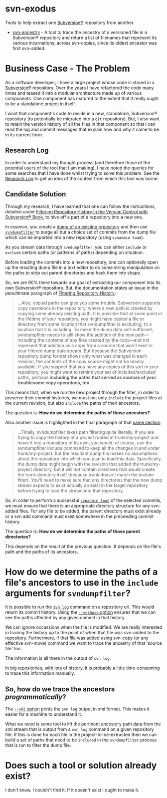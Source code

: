 # svn-exodus

Tools to help extract one [Subversion®](https://subversion.apache.org/) repository from another.

* [svn-ancestry](https://github.com/svn-exodus/svn-ancestry) - A tool to trace the ancestry of a versioned file in a Subversion® repository and return a list of filenames that represent its various incarnations, across svn-copies, since its oldest ancestor was first svn-added.

# Business Case - The Problem

As a software developer, I have a large project whose code is stored in a [Subversion®](https://subversion.apache.org/) repository. Over the years I have refactored the code many times and teased it into a modular architecture made up of various components. One component has matured to the extent that it really ought to be a standalone project in itself. 

I want that component's code to reside in a new, standalone, Subversion® repository (to potentially be migrated into a `git` repository). But, I also want to retain the version history of all the files in that component so that I can read the log and commit messages that explain how and why it came to be in its current form.



## Research Log

In order to understand my thought process (and therefore those of the potential users of the tool that I am making), I have noted the queries for some searches that I have done whilst trying to solve this problem. See the [Research Log](https://github.com/johnniewalker/svn-ancestry/wiki/ResearchLog) to get an idea of the context from which this tool was borne.

## Candidate Solution

Through my research, I have learned that one can follow the instructions, detailed under [Filtering Repository History in the Version Control with Subversion® Book](http://svnbook.red-bean.com/en/1.8/svn.reposadmin.maint.html#svn.reposadmin.maint.filtering), to hive off a part of a repository into a new one. 

In essence, you create a [dump of an existing repository](http://svnbook.red-bean.com/en/1.7/svn.ref.svnadmin.c.dump.html) and then use [`svndumpfilter`](http://svnbook.red-bean.com/en/1.7/svn.ref.svndumpfilter.html) to purge all but a choice set of commits from the dump file which can be imported into a new repository (using `svnadmin load`). 

As you stream data through `svndumpfilter`, you can either `include` or `exclude` certain paths (or patterns of paths) depending on situation. 

Before loading the commits into a new repository, one can optionally open up the resulting dump file in a text editor to do some string manipulation on the paths to strip out parent directories and hack them into shape.

So, we are 90% there towards our goal of extracting our component into its own Subversion® repository. But, the documentation states an issue in the penultimate paragraph of [Filtering Repository History](http://svnbook.red-bean.com/en/1.8/svn.reposadmin.maint.html#svn.reposadmin.maint.filtering):

> ...Also, copied paths can give you some trouble. Subversion supports copy operations in the repository, where a new path is created by copying some already existing path. It is possible that at some point in the lifetime of your repository, you might have copied a file or directory from some location that svndumpfilter is excluding, to a location that it is including. To make the dump data self-sufficient, svndumpfilter needs to still show the addition of the new path—including the contents of any files created by the copy—and not represent that addition as a copy from a source that won't exist in your filtered dump data stream. But because the Subversion repository dump format shows only what was changed in each revision, the contents of the copy source might not be readily available. If you suspect that you have any copies of this sort in your repository, you might want to rethink your set of included/excluded paths, perhaps **including the paths that served as sources of your troublesome copy operations, too**...

This means that, when we run the new project through the filter, in order to preserve their commit histories, we must not only `include` the project files at the current revision, but also `include` the paths of their ancestors. 

The question is: **How do we determine the paths of those ancestors?**

Also another issue is highlighted in the final paragraph of that [same section](http://svnbook.red-bean.com/en/1.8/svn.reposadmin.maint.html#svn.reposadmin.maint.filtering):

> ...Finally, svndumpfilter takes path filtering quite literally. If you are trying to copy the history of a project rooted at trunk/my-project and move it into a repository of its own, you would, of course, use the svndumpfilter include command to keep all the changes in and under trunk/my-project. But the resultant dump file makes no assumptions about the repository into which you plan to load this data. Specifically, the dump data might begin with the revision that added the trunk/my-project directory, but it will not contain directives that would create the trunk directory itself (because trunk doesn't match the include filter). You'll need to make sure that any directories that the new dump stream expects to exist actually do exist in the target repository before trying to load the stream into that repository.

So, in order to perform a successful [`svnadmin load`](http://svnbook.red-bean.com/en/1.7/svn.ref.svnadmin.c.load.html) of the selected commits, we must ensure that there is an appropriate directory structure for any svn-added files. For any file to be added, the parent directory must exist already or a svn add command must exist somewhere in the preceeding commit history.

The question is: **How do we determine the paths of those parent directories?**

This depends on the result of the previous question. It depends on the file's path and the paths of its ancestors.

# How do we determine the paths of a file's ancestors to use in the `include` arguments for `svndumpfilter`?

It is possible to run the [`svn log`](http://svnbook.red-bean.com/en/1.7/svn.ref.svn.c.log.html) command on a repository url. This would return its commit history. Using the [`--verbose` option](http://svnbook.red-bean.com/en/1.7/svn.ref.svn.html#svn.ref.svn.sw.verbose) ensures that we can see the paths affected by any given commit in that history.

We can ignore occassions when the file is modified. We are really interested in tracing the history up to the point of when that file was svn-added to the repository. Furthermore, if that file was added using svn-copy (or any effective svn-move) command we want to trace the ancestry of that 'source file' too.

The information is all there in the output of `svn log`. 

In big repositories, with lots of history, it is probably a little time-consuming to trace this information manually. 

## So, how do we trace the ancestors *programmatically*?

The [`--xml` option](http://svnbook.red-bean.com/en/1.7/svn.ref.svn.html#svn.ref.svn.sw.xml) prints the `svn log` output in xml format. This makes it easier for a machine to understand it.

What we need is some tool to lift the pertinent ancestory path data from the xml stream that is output from a `svn log` command on a given repository file. If this is done for each file in the project-to-be-extracted then we can build a set of paths that need to be `included` in the `svndumpfilter` process that is run to filter the dump file.

# Does such a tool or solution already exist?

I don't know. I couldn't find it. If it doesn't exist I ought to make it.



